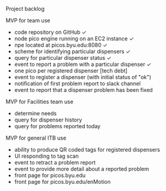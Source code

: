 Project backlog

MVP for team use
- code repository on GitHub ✓
- node pico engine running on an EC2 instance ✓
- npe located at picos.byu.edu:8080 ✓
- scheme for identifying particular dispensers ✓
- query for particular dispenser status ✓
- event to report a problem with a particular dispenser ✓
- one pico per registered dispenser \[tech debt]
- event to register a dispenser (with initial status of "ok")
- notification of first problem report to slack channel
- event to report that a dispenser problem has been fixed

MVP for Facilities team use
- determine needs
- query for dispenser history
- query for problems reported today

MVP for general ITB use
- ability to produce QR coded tags for registered dispensers
- UI responding to tag scan
- event to retract a problem report
- event to provide more detail about a reported problem
- front page for picos.byu.edu
- front page for picos.byu.edu/enMotion
